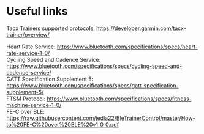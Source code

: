 # Useful links
Tacx Trainers supported protocols: https://developer.garmin.com/tacx-trainer/overview/

Heart Rate Service: https://www.bluetooth.com/specifications/specs/heart-rate-service-1-0/ \
Cycling Speed and Cadence Service: https://www.bluetooth.com/specifications/specs/cycling-speed-and-cadence-service/ \
GATT Specification Supplement 5: https://www.bluetooth.com/specifications/specs/gatt-specification-supplement-5/ \
FTSM Protocol: https://www.bluetooth.com/specifications/specs/fitness-machine-service-1-0/ \
FE-C over BLE: https://raw.githubusercontent.com/jedla22/BleTrainerControl/master/How-to%20FE-C%20over%20BLE%20v1_0_0.pdf
